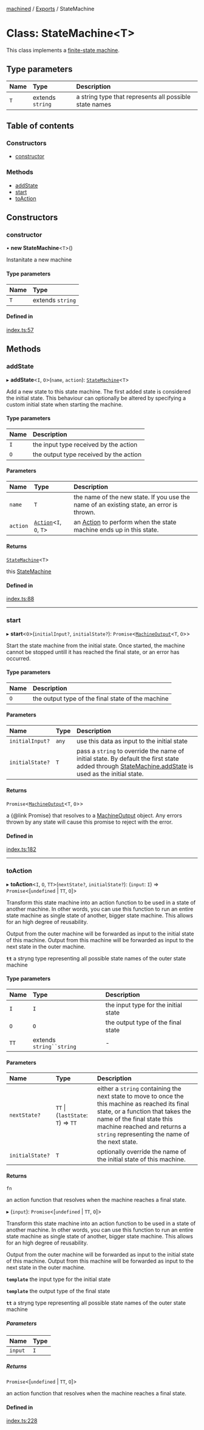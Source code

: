 [machined](../README.md) / [Exports](../modules.md) / StateMachine

# Class: StateMachine<T\>

This class implements a [finite-state machine](https://en.wikipedia.org/wiki/Finite-state_machine).

## Type parameters

| Name | Type | Description |
| :------ | :------ | :------ |
| `T` | extends `string` | a string type that represents all possible state names |

## Table of contents

### Constructors

- [constructor](StateMachine.md#constructor)

### Methods

- [addState](StateMachine.md#addstate)
- [start](StateMachine.md#start)
- [toAction](StateMachine.md#toaction)

## Constructors

### constructor

• **new StateMachine**<`T`\>()

Instanitate a new machine

#### Type parameters

| Name | Type |
| :------ | :------ |
| `T` | extends `string` |

#### Defined in

[index.ts:57](https://github.com/ChristianMarchetta/machined/blob/c207f70/src/index.ts#L57)

## Methods

### addState

▸ **addState**<`I`, `O`\>(`name`, `action`): [`StateMachine`](StateMachine.md)<`T`\>

Add a new state to this state machine.
The first added state is considered the initial state. This behaviour can optionally be altered
by specifying a custom initial state when starting the machine.

#### Type parameters

| Name | Description |
| :------ | :------ |
| `I` | the input type received by the action |
| `O` | the output type received by the action |

#### Parameters

| Name | Type | Description |
| :------ | :------ | :------ |
| `name` | `T` | the name of the new state.              If you use the name of an existing state, an error is thrown. |
| `action` | [`Action`](../modules.md#action)<`I`, `O`, `T`\> | an [Action](../modules.md#action) to perform when the state machine ends up in this state. |

#### Returns

[`StateMachine`](StateMachine.md)<`T`\>

this [StateMachine](StateMachine.md)

#### Defined in

[index.ts:88](https://github.com/ChristianMarchetta/machined/blob/c207f70/src/index.ts#L88)

___

### start

▸ **start**<`O`\>(`initialInput?`, `initialState?`): `Promise`<[`MachineOutput`](../modules.md#machineoutput)<`T`, `O`\>\>

Start the state machine from the initial state.
Once started, the machine cannot be stopped untill it has reached the final state, or an error has occurred.

#### Type parameters

| Name | Description |
| :------ | :------ |
| `O` | the output type of the final state of the machine |

#### Parameters

| Name | Type | Description |
| :------ | :------ | :------ |
| `initialInput?` | `any` | use this data as input to the initial state |
| `initialState?` | `T` | pass a `string` to override the name of initial state.  By default the first state added through [StateMachine.addState](StateMachine.md#addstate) is used as the initial state. |

#### Returns

`Promise`<[`MachineOutput`](../modules.md#machineoutput)<`T`, `O`\>\>

a {@link Promise} that resolves to a [MachineOutput](../modules.md#machineoutput) object.
 Any errors thrown by any state will cause this promise to reject with the error.

#### Defined in

[index.ts:182](https://github.com/ChristianMarchetta/machined/blob/c207f70/src/index.ts#L182)

___

### toAction

▸ **toAction**<`I`, `O`, `TT`\>(`nextState?`, `initialState?`): (`input`: `I`) => `Promise`<[`undefined` \| `TT`, `O`]\>

Transform this state machine into an action function to be used in a state of another machine.
In other words, you can use this function to run an entire state machine as single state
of another, bigger state machine.
This allows for an high degree of reusability.

Output from the outer machine will be forwarded as input to the initial state of this machine.
Output from this machine will be forwarded as input to the next state in the outer machine.

**`tt`** a stryng type representing all possible state names of the outer state machine

#### Type parameters

| Name | Type | Description |
| :------ | :------ | :------ |
| `I` | `I` | the input type for the initial state |
| `O` | `O` | the output type of the final state |
| `TT` | extends `string``string` | - |

#### Parameters

| Name | Type | Description |
| :------ | :------ | :------ |
| `nextState?` | `TT` \| (`lastState`: `T`) => `TT` | either a `string` containing the next state to move to once the this machine as reached its final state, or a function that takes the name of the final state this machine reached and returns a `string` representing the name of the next state. |
| `initialState?` | `T` | optionally override the name of the initial state of this machine. |

#### Returns

`fn`

an action function that resolves when the machine reaches a final state.

▸ (`input`): `Promise`<[`undefined` \| `TT`, `O`]\>

Transform this state machine into an action function to be used in a state of another machine.
In other words, you can use this function to run an entire state machine as single state
of another, bigger state machine.
This allows for an high degree of reusability.

Output from the outer machine will be forwarded as input to the initial state of this machine.
Output from this machine will be forwarded as input to the next state in the outer machine.

**`template`** the input type for the initial state

**`template`** the output type of the final state

**`tt`** a stryng type representing all possible state names of the outer state machine

##### Parameters

| Name | Type |
| :------ | :------ |
| `input` | `I` |

##### Returns

`Promise`<[`undefined` \| `TT`, `O`]\>

an action function that resolves when the machine reaches a final state.

#### Defined in

[index.ts:228](https://github.com/ChristianMarchetta/machined/blob/c207f70/src/index.ts#L228)
